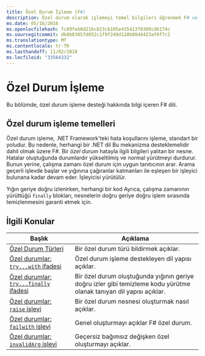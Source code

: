 ```yaml
---
title: Özel Durum İşleme (F#)
description: Özel durum olarak işlemeyi temel bilgileri öğrenmek F# ve özel durum ifadeler ve İşlevler işleme bağlantılarını bulabilirsiniz.
ms.date: 05/16/2016
ms.openlocfilehash: fc89feb0d21bc823cb105e435413f8309cd6174c
ms.sourcegitcommit: db8b83057d052c1f9f249d128b08d4423af0f7c2
ms.translationtype: MT
ms.contentlocale: tr-TR
ms.lasthandoff: 11/02/2018
ms.locfileid: "33564332"
---
```

# <a name="exception-handling"></a>Özel Durum İşleme

Bu bölümde, özel durum işleme desteği hakkında bilgi içeren F# dili.


## <a name="exception-handling-basics"></a>Özel durum işleme temelleri
Özel durum işleme, .NET Framework'teki hata koşullarını işleme, standart bir yoludur. Bu nedenle, herhangi bir .NET dil Bu mekanizma desteklemelidir dahil olmak üzere F#. Bir *özel durum* hatayla ilgili bilgileri yalıtan bir nesne. Hatalar oluştuğunda durumlardır yükseltilmiş ve normal yürütmeyi durdurur. Bunun yerine, çalışma zamanı özel durum için uygun tanıtıcının arar. Arama geçerli işlevde başlar ve yığınına çağıranlar katmanları ile eşleşen bir işleyici bulunana kadar devam eder. İşleyicisi yürütülür.

Yığın geriye doğru izlenirken, herhangi bir kod Ayrıca, çalışma zamanının yürüttüğü `finally` blokları, nesnelerin doğru geriye doğru işlem sırasında temizlenmesini garanti etmek için.


## <a name="related-topics"></a>İlgili Konular

|Başlık|Açıklama|
|-----|-----------|
|[Özel Durum Türleri](exception-types.md)|Bir özel durum türü bildirmek açıklar.|
|[Özel durumlar: `try...with` ifadesi](the-try-with-expression.md)|Özel durum işleme destekleyen dil yapısı açıklar.|
|[Özel durumlar: `try...finally` ifadesi](the-try-finally-expression.md)|Bir özel durum oluştuğunda yığının geriye doğru izler gibi temizleme kodu yürütme olanak tanıyan dil yapısı açıklar.|
|[Özel durumlar: `raise` işlevi](the-raise-Function.md)|Bir özel durum nesnesi oluşturmak nasıl açıklar.|
|[Özel durumlar: `failwith` işlevi](the-failwith-function.md)|Genel oluşturmayı açıklar F# özel durum.|
|[Özel durumlar: `invalidArg` işlevi](the-invalidArg-function.md)|Geçersiz bağımsız değişken özel oluşturmayı açıklar.|
